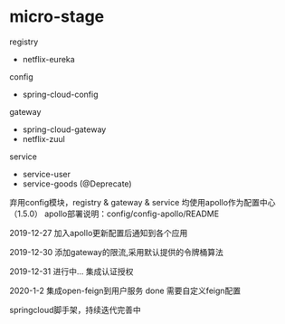 # micro-stage

registry
   - netflix-eureka

config
   - spring-cloud-config
 
gateway
   - spring-cloud-gateway
   - netflix-zuul

service
   - service-user 
   - service-goods (@Deprecate)
   

弃用config模块，registry & gateway & service 均使用apollo作为配置中心（1.5.0）
apollo部署说明：config/config-apollo/README

2019-12-27
    加入apollo更新配置后通知到各个应用 

2019-12-30
    添加gateway的限流,采用默认提供的令牌桶算法
    
2019-12-31 进行中...
    集成认证授权

2020-1-2
    集成open-feign到用户服务 done
    需要自定义feign配置
    
springcloud脚手架，持续迭代完善中
